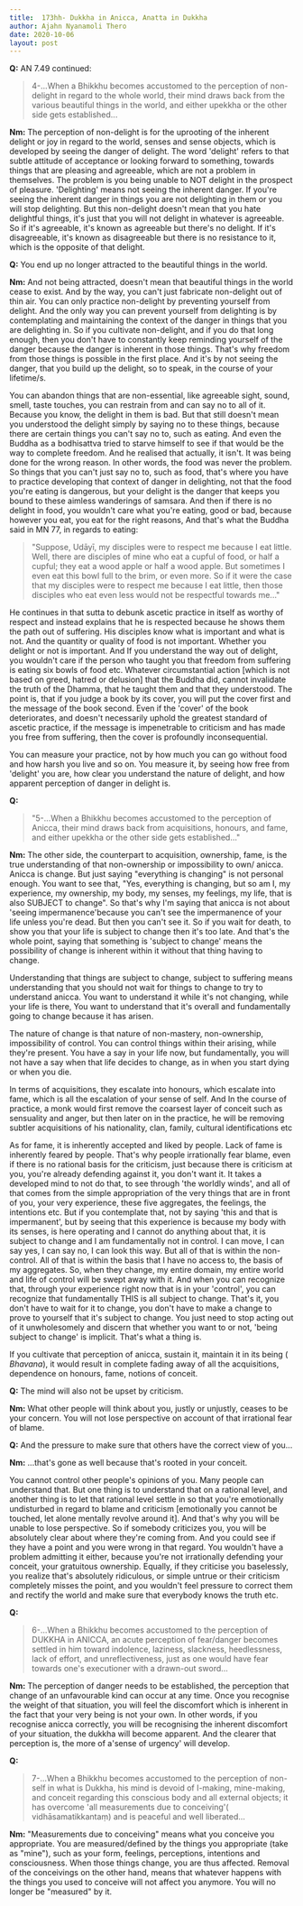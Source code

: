 ```yaml
---
title:  173hh- Dukkha in Anicca, Anatta in Dukkha
author: Ajahn Nyanamoli Thero
date: 2020-10-06
layout: post
---
```


**Q:** AN 7.49 continued:

> 4-\...When a Bhikkhu becomes accustomed to the perception of
> non-delight in regard to the whole world, their mind draws back from
> the various beautiful things in the world, and either upekkha or the
> other side gets established\...

**Nm:** The perception of non-delight is for the uprooting of the
inherent delight or joy in regard to the world, senses and sense
objects, which is developed by seeing the danger of delight. The word
\'delight\' refers to that subtle attitude of acceptance or looking
forward to something, towards things that are pleasing and agreeable,
which are not a problem in themselves. The problem is you being unable
to NOT delight in the prospect of pleasure. \'Delighting\' means not
seeing the inherent danger. If you\'re seeing the inherent danger in
things you are not delighting in them or you will stop delighting. But
this non-delight doesn\'t mean that you hate delightful things, it\'s
just that you will not delight in whatever is agreeable. So if it\'s
agreeable, it\'s known as agreeable but there\'s no delight. If it\'s
disagreeable, it\'s known as disagreeable but there is no resistance to
it, which is the opposite of that delight.

**Q:** You end up no longer attracted to the beautiful things in the
world.

**Nm:** And not being attracted, doesn\'t mean that beautiful things in
the world cease to exist. And by the way, you can\'t just fabricate
non-delight out of thin air. You can only practice non-delight by
preventing yourself from delight. And the only way you can prevent
yourself from delighting is by contemplating and maintaining the context
of the danger in things that you are delighting in. So if you cultivate
non-delight, and if you do that long enough, then you don\'t have to
constantly keep reminding yourself of the danger because the danger is
inherent in those things. That\'s why freedom from those things is
possible in the first place. And it\'s by not seeing the danger, that
you build up the delight, so to speak, in the course of your lifetime/s.

You can abandon things that are non-essential, like agreeable sight,
sound, smell, taste touches, you can restrain from and can say no to all
of it. Because you know, the delight in them is bad. But that still
doesn\'t mean you understood the delight simply by saying no to these
things, because there are certain things you can\'t say no to, such as
eating. And even the Buddha as a bodhisattva tried to starve himself to
see if that would be the way to complete freedom. And he realised that
actually, it isn\'t. It was being done for the wrong reason. In other
words, the food was never the problem. So things that you can\'t just
say no to, such as food, that\'s where you have to practice developing
that context of danger in delighting, not that the food you\'re eating
is dangerous, but your delight is the danger that keeps you bound to
these aimless wanderings of samsara. And then if there is no delight in
food, you wouldn\'t care what you\'re eating, good or bad, because
however you eat, you eat for the right reasons, And that\'s what the
Buddha said in MN 77, in regards to eating:

> \"​Suppose, Udāyī, my disciples were to respect me because I eat
> little. Well, there are disciples of mine who eat a cupful of food, or
> half a cupful; they eat a wood apple or half a wood apple. But
> sometimes I even eat this bowl full to the brim, or even more. So if
> it were the case that my disciples were to respect me because I eat
> little, then those disciples who eat even less would not be respectful
> towards me\...\"

He continues in that sutta to debunk ascetic practice in itself as
worthy of respect and instead explains that he is respected because he
shows them the path out of suffering. His disciples know what is
important and what is not. And the quantity or quality of food is not
important. Whether you delight or not is important. And If you
understand the way out of delight, you wouldn\'t care if the person who
taught you that freedom from suffering is eating six bowls of food etc.
Whatever circumstantial action \[which is not based on greed, hatred or
delusion\] that the Buddha did, cannot invalidate the truth of the
Dhamma, that he taught them and that they understood. The point is, that
if you judge a book by its cover, you will put the cover first and the
message of the book second. Even if the 'cover' of the book
deteriorates, and doesn\'t necessarily uphold the greatest standard of
ascetic practice, if the message is impenetrable to criticism and has
made you free from suffering, then the cover is profoundly
inconsequential.

You can measure your practice, not by how much you can go without food
and how harsh you live and so on. You measure it, by seeing how free
from 'delight' you are, how clear you understand the nature of delight,
and how apparent perception of danger in delight is.

**Q:** 

> \"​5-\...When a Bhikkhu becomes accustomed to the perception of
> Anicca, their mind draws back from acquisitions, honours, and fame,
> and either upekkha or the other side gets established\...\"

**Nm:** The other side, the counterpart to acquisition, ownership, fame,
is the true understanding of that non-ownership or impossibility to own/
anicca. Anicca is change. But just saying "everything is changing" is
not personal enough. You want to see that, "Yes, everything is changing,
but so am I, my experience, my ownership, my body, my senses, my
feelings, my life, that is also SUBJECT to change". So that\'s why I\'m
saying that anicca is not about 'seeing impermanence'because you can\'t
see the impermanence of your life unless you\'re dead. But then you
can\'t see it. So if you wait for death, to show you that your life is
subject to change then it\'s too late. And that\'s the whole point,
saying that something is 'subject to change' means the possibility of
change is inherent within it without that thing having to change.

Understanding that things are subject to change, subject to suffering
means understanding that you should not wait for things to change to try
to understand anicca. You want to understand it while it\'s not
changing, while your life is there, You want to understand that it\'s
overall and fundamentally going to change because it has arisen.

The nature of change is that nature of non-mastery, non-ownership,
impossibility of control. You can control things within their arising,
while they\'re present. You have a say in your life now, but
fundamentally, you will not have a say when that life decides to change,
as in when you start dying or when you die.

In terms of acquisitions, they escalate into honours, which escalate
into fame, which is all the escalation of your sense of self. And In the
course of practice, a monk would first remove the coarsest layer of
conceit such as sensuality and anger, but then later on in the practice,
he will be removing subtler acquisitions of his nationality, clan,
family, cultural identifications etc

As for fame, it is inherently accepted and liked by people. Lack of fame
is inherently feared by people. That\'s why people irrationally fear
blame, even if there is no rational basis for the criticism, just
because there is criticism at you, you\'re already defending against it,
you don\'t want it. It takes a developed mind to not do that, to see
through 'the worldly winds', and all of that comes from the simple
appropriation of the very things that are in front of you, your very
experience, these five aggregates, the feelings, the intentions etc. But
if you contemplate that, not by saying 'this and that is impermanent',
but by seeing that this experience is because my body with its senses,
is here operating and I cannot do anything about that, it is subject to
change and I am fundamentally not in control. I can move, I can say yes,
I can say no, I can look this way. But all of that is within the
non-control. All of that is within the basis that I have no access to,
the basis of my aggregates. So, when they change, my entire domain, my
entire world and life of control will be swept away with it. And when
you can recognize that, through your experience right now that is in
your 'control', you can recognize that fundamentally THIS is all subject
to change. That\'s it, you don\'t have to wait for it to change, you
don\'t have to make a change to prove to yourself that it's subject to
change. You just need to stop acting out of it unwholesomely and discern
that whether you want to or not, 'being subject to change' is implicit.
That's what a thing is.

If you cultivate that perception of anicca, sustain it, maintain it in
its being (*​Bhavana​*), it would result in complete fading away of all
the acquisitions, dependence on honours, fame, notions of conceit.

**Q:** The mind will also not be upset by criticism.

**Nm:** What other people will think about you, justly or unjustly,
ceases to be your concern. You will not lose perspective on account of
that irrational fear of blame.

**Q:** And the pressure to make sure that others have the correct view
of you\...

**Nm:** \...that\'s gone as well because that\'s rooted in your conceit.

You cannot control other people\'s opinions of you. Many people can
understand that. But one thing is to understand that on a rational
level, and another thing is to let that rational level settle in so that
you\'re emotionally undisturbed in regard to blame and criticism
\[emotionally you cannot be touched, let alone mentally revolve around
it\]. And that\'s why you will be unable to lose perspective. So if
somebody criticizes you, you will be absolutely clear about where
they\'re coming from. And you could see if they have a point and you
were wrong in that regard. You wouldn\'t have a problem admitting it
either, because you\'re not irrationally defending your conceit, your
gratuitous ownership. Equally, if they criticise you baselessly, you
realize that\'s absolutely ridiculous, or simple untrue or their
criticism completely misses the point, and you wouldn\'t feel pressure
to correct them and rectify the world and make sure that everybody knows
the truth etc.

**Q:**

> 6-\...When a Bhikkhu becomes accustomed to the perception of DUKKHA in
> ANICCA, an acute perception of fear/danger becomes settled in him
> toward indolence, laziness, slackness, heedlessness, lack of effort,
> and unreflectiveness, just as one would have fear towards one\'s
> executioner with a drawn-out sword\...

**Nm:** The perception of danger needs to be established, the perception
that change of an unfavourable kind can occur at any time. Once you
recognise the weight of that situation, you will feel the discomfort
which is inherent in the fact that your very being is not your own. In
other words, if you recognise anicca correctly, you will be recognising
the inherent discomfort of your situation, the dukkha will become
apparent. And the clearer that perception is, the more of a'sense of
urgency' will develop.

**Q:**

> 7-\...When a Bhikkhu becomes accustomed to the perception of non-self
> in what is Dukkha, his mind is devoid of I-making, mine-making, and
> conceit regarding this conscious body and all external objects; it has
> overcome \'all measurements due to conceiving\'( vidhāsamatikkantaṃ)
> and is peaceful and well liberated\...

**Nm:** \"Measurements due to conceiving\" means what you conceive you
appropriate. You are measured/defined by the things you appropriate
(take as \"mine\"), such as your form, feelings, perceptions, intentions
and consciousness. When those things change, you are thus affected.
Removal of the conceivings on the other hand, means that whatever
happens with the things you used to conceive will not affect you
anymore. You will no longer be \"measured\" by it.


